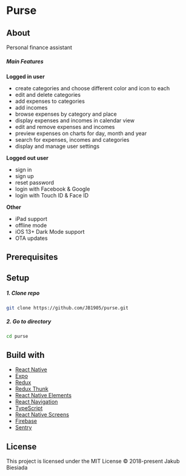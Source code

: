 # Purse

## About

Personal finance assistant

##### Main Features

**Logged in user**

- create categories and choose different color and icon to each
- edit and delete categories
- add expenses to categories
- add incomes
- browse expenses by category and place
- display expenses and incomes in calendar view
- edit and remove expenses and incomes
- preview expenses on charts for day, month and year
- search for expenses, incomes and categories
- display and manage user settings

**Logged out user**

- sign in
- sign up
- reset password
- login with Facebook & Google
- login with Touch ID & Face ID

**Other**

- iPad support
- offline mode
- iOS 13+ Dark Mode support
- OTA updates

## Prerequisites

## Setup

##### 1. Clone repo

```sh
git clone https://github.com/JB1905/purse.git
```

##### 2. Go to directory

```sh
cd purse
```

## Build with

- [React Native](https://reactnative.dev/)
- [Expo](https://expo.io/)
- [Redux](https://redux.js.org/)
- [Redux Thunk](https://github.com/reduxjs/redux-thunk/)
- [React Native Elements](https://react-native-elements.github.io/react-native-elements/)
- [React Navigation](https://reactnavigation.org/)
- [TypeScript](https://www.typescriptlang.org/)
- [React Native Screens](https://github.com/software-mansion/react-native-screens/)
- [Firebase](https://firebase.google.com/)
- [Sentry](https://sentry.io/)

## License

This project is licensed under the MIT License © 2018-present Jakub Biesiada
